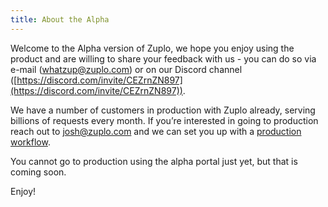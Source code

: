 ```yaml
---
title: About the Alpha
---
```


Welcome to the Alpha version of Zuplo, we hope you enjoy using the product and
are willing to share your feedback with us - you can do so via e-mail
(whatzup@zuplo.com) or on our Discord channel
([https://discord.com/invite/CEZrnZN897](https://discord.com/invite/CEZrnZN897)).

We have a number of customers in production with Zuplo already, serving billions
of requests every month. If you’re interested in going to production reach out
to josh@zuplo.com and we can set you up with a
[production workflow](/articles/guides/production-workflow).

You cannot go to production using the alpha portal just yet, but that is coming
soon.

Enjoy!
